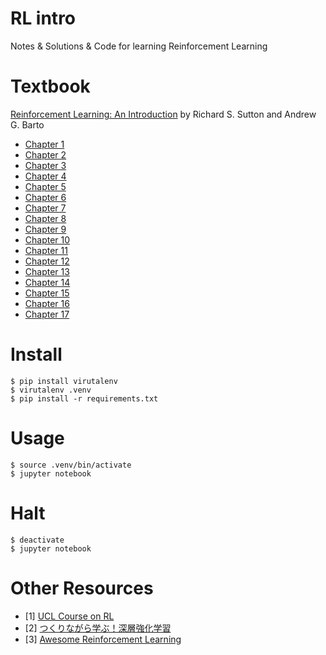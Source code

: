 # RL intro
Notes & Solutions & Code for learning Reinforcement Learning

# Textbook
[Reinforcement Learning: An Introduction](http://incompleteideas.net/book/the-book-2nd.html) by Richard S. Sutton 
and Andrew G. Barto

- [Chapter 1](/Chap1.ipynb)
- [Chapter 2](/Chap2.ipynb)
- [Chapter 3](/Chap3.ipynb)
- [Chapter 4](/Chap4.ipynb)
- [Chapter 5](/Chap5.ipynb)
- [Chapter 6](/Chap6.ipynb)
- [Chapter 7](/Chap7.ipynb)
- [Chapter 8](/Chap8.ipynb)
- [Chapter 9](/Chap9.ipynb)
- [Chapter 10](/Chap10.ipynb)
- [Chapter 11](/Chap11.ipynb)
- [Chapter 12](/Chap12.ipynb)
- [Chapter 13](/Chap13.ipynb)
- [Chapter 14](/Chap14.ipynb)
- [Chapter 15](/Chap15.ipynb)
- [Chapter 16](/Chap16.ipynb)
- [Chapter 17](/Chap17.ipynb)

# Install
```
$ pip install virutalenv
$ virutalenv .venv
$ pip install -r requirements.txt
```

# Usage
```
$ source .venv/bin/activate
$ jupyter notebook
```

# Halt
```
$ deactivate
$ jupyter notebook
```

# Other Resources
- [1] [UCL Course on RL](http://www0.cs.ucl.ac.uk/staff/d.silver/web/Teaching.html)
- [2] [つくりながら学ぶ！深層強化学習](https://github.com/YutaroOgawa/Deep-Reinforcement-Learning-Book)
- [3] [Awesome Reinforcement Learning](https://github.com/aikorea/awesome-rl)
